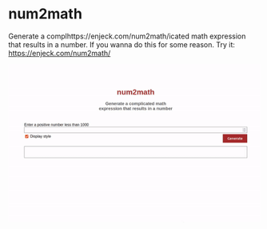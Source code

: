 # num2math
Generate a complhttps://enjeck.com/num2math/icated math expression that results in a number. If you wanna do this for some reason.
Try it: https://enjeck.com/num2math/

![](demo.gif)
